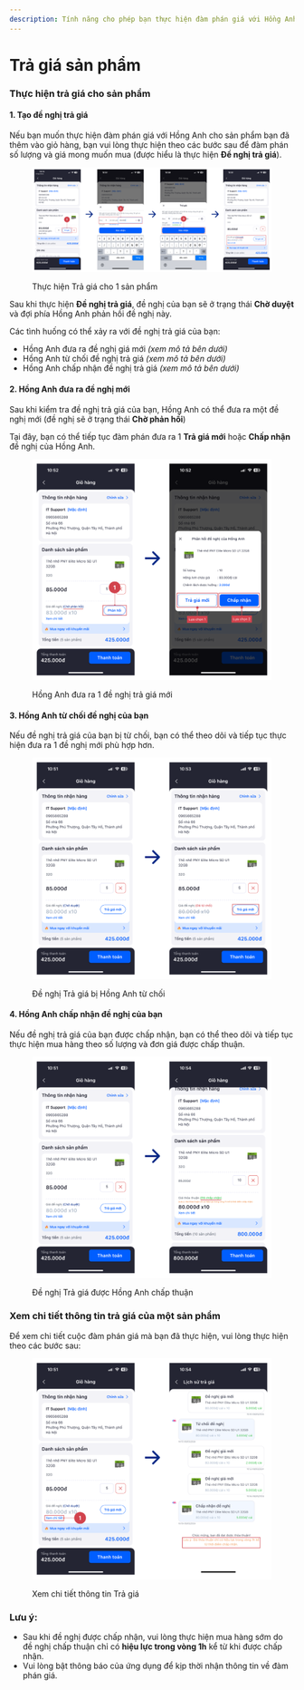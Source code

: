 ```yaml
---
description: Tính năng cho phép bạn thực hiện đàm phán giá với Hồng Anh.
---
```


# Trả giá sản phẩm

### Thực hiện trả giá cho sản phẩm

#### 1. Tạo đề nghị trả giá

Nếu bạn muốn thực hiện đàm phán giá với Hồng Anh cho sản phẩm bạn đã thêm vào giỏ hàng, bạn vui lòng thực hiện theo các bước sau để đàm phán số lượng và giá mong muốn mua (được hiểu là thực hiện **Đề nghị trả giá**).

<figure><img src="../.gitbook/assets/image (24).png" alt=""><figcaption><p>Thực hiện Trả giá cho 1 sản phẩm</p></figcaption></figure>

Sau khi thực hiện **Đề nghị trả giá**, đề nghị của bạn sẽ ở trạng thái **Chờ duyệt** và đợi phía Hồng Anh phản hồi đề nghị này.

Các tình huống có thể xảy ra với đề nghị trả giá của bạn:

* Hồng Anh đưa ra đề nghị giá mới _(xem mô tả bên dưới)_
* Hồng Anh từ chối đề nghị trả giá _(xem mô tả bên dưới)_
* Hồng Anh chấp nhận đề nghị trả giá _(xem mô tả bên dưới)_

#### 2. Hồng Anh đưa ra đề nghị mới

Sau khi kiểm tra đề nghị trả giá của bạn, Hồng Anh có thể đưa ra một đề nghị mới (đề nghị sẽ ở trạng thái **Chờ phản hồi**)

Tại đây, bạn có thể tiếp tục đàm phán đưa ra 1 **Trả giá mới** hoặc **Chấp nhận** đề nghị của Hồng Anh.

<figure><img src="../.gitbook/assets/image (25).png" alt=""><figcaption><p>Hồng Anh đưa ra 1 đề nghị trả giá mới</p></figcaption></figure>

#### 3. Hồng Anh từ chối đề nghị của bạn

Nếu đề nghị trả giá của bạn bị từ chối, bạn có thể theo dõi và tiếp tục thực hiện đưa ra 1 đề nghị mới phù hợp hơn.

<figure><img src="../.gitbook/assets/image (26).png" alt=""><figcaption><p>Đề nghị Trả giá bị Hồng Anh từ chối</p></figcaption></figure>

#### 4. Hồng Anh chấp nhận đề nghị của bạn

Nếu đề nghị trả giá của bạn được chấp nhận, bạn có thể theo dõi và tiếp tục thực hiện mua hàng theo số lượng và đơn giá được chấp thuận.

<figure><img src="../.gitbook/assets/image (28).png" alt=""><figcaption><p>Đề nghị Trả giá được Hồng Anh chấp thuận</p></figcaption></figure>

### Xem chi tiết thông tin trả giá của một sản phẩm

Để xem chi tiết cuộc đàm phán giá mà bạn đã thực hiện, vui lòng thực hiện theo các bước sau:

<figure><img src="../.gitbook/assets/image (30).png" alt=""><figcaption><p>Xem chi tiết thông tin Trả giá</p></figcaption></figure>

### Lưu ý:

* Sau khi đề nghị được chấp nhận, vui lòng thực hiện mua hàng sớm do đề nghị chấp thuận chỉ có **hiệu lực trong vòng 1h** kể từ khi được chấp nhận.
* Vui lòng bật thông báo của ứng dụng để kịp thời nhận thông tin về đàm phán giá.
